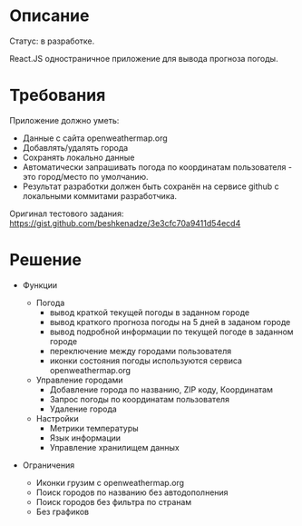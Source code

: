 # Описание
Статус: в разработке.

React.JS одностраничное приложение для вывода прогноза погоды.

# Требования

Приложение должно уметь:

* Данные с сайта openweathermap.org 
* Добавлять/удалять города
* Сохранять локально данные
* Автоматически запрашивать погода по координатам пользователя - это город/место по умолчанию.
* Результат разработки должен быть сохранён на сервисе github с локальными коммитами разработчика.

Оригинал тестового задания: https://gist.github.com/beshkenadze/3e3cfc70a9411d54ecd4

# Решение

* Функции
  * Погода
    * вывод краткой текущей погоды в заданном городе
    * вывод краткого прогноза погоды на 5 дней в заданом городе
    * вывод подробной информации по текущей погоде в заданном городе
    * переключение между городами пользователя
    * иконки состояния погоды используются сервиса openweathermap.org
  * Управление городами
    * Добавление города по названию, ZIP коду, Координатам
    * Запрос погоды по координатам пользователя
    * Удаление города
  * Настройки
    * Метрики температуры
    * Язык информации
    * Управление хранилищем данных

* Ограничения
  * Иконки грузим с openweathermap.org
  * Поиск городов по названию без автодополнения
  * Поиск городов без фильтра по странам
  * Без графиков